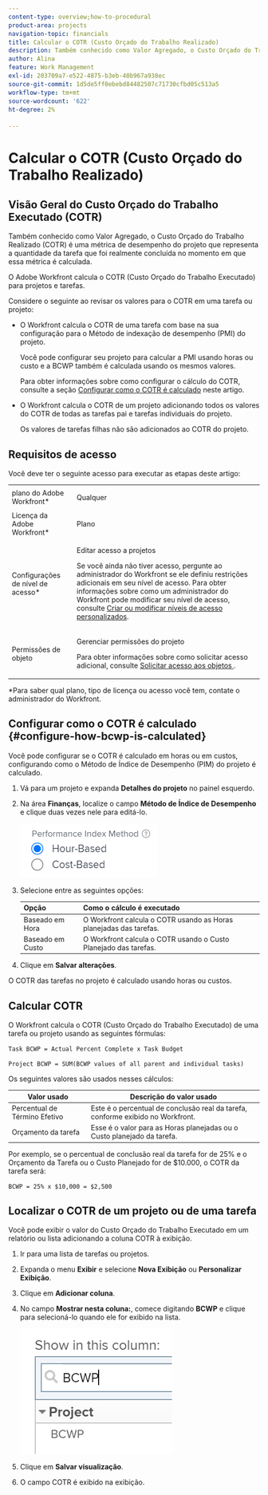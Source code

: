 ```yaml
---
content-type: overview;how-to-procedural
product-area: projects
navigation-topic: financials
title: Calcular o COTR (Custo Orçado do Trabalho Realizado)
description: Também conhecido como Valor Agregado, o Custo Orçado do Trabalho Realizado (COTR) é uma métrica de desempenho do projeto que representa a quantidade da tarefa que foi realmente concluída no momento em que essa métrica é calculada.
author: Alina
feature: Work Management
exl-id: 203709a7-e522-4875-b3eb-40b967a938ec
source-git-commit: 1d5de5ff0ebebd84482507c71730cfbd05c513a5
workflow-type: tm+mt
source-wordcount: '622'
ht-degree: 2%

---
```


# Calcular o COTR (Custo Orçado do Trabalho Realizado)

## Visão Geral do Custo Orçado do Trabalho Executado (COTR)

Também conhecido como Valor Agregado, o Custo Orçado do Trabalho Realizado (COTR) é uma métrica de desempenho do projeto que representa a quantidade da tarefa que foi realmente concluída no momento em que essa métrica é calculada.

O Adobe Workfront calcula o COTR (Custo Orçado do Trabalho Executado) para projetos e tarefas.

Considere o seguinte ao revisar os valores para o COTR em uma tarefa ou projeto:

* O Workfront calcula o COTR de uma tarefa com base na sua configuração para o Método de indexação de desempenho (PMI) do projeto.

  Você pode configurar seu projeto para calcular a PMI usando horas ou custo e a BCWP também é calculada usando os mesmos valores.

  Para obter informações sobre como configurar o cálculo do COTR, consulte a seção [Configurar como o COTR é calculado](#configure-how-bcwp-is-calculated) neste artigo.

* O Workfront calcula o COTR de um projeto adicionando todos os valores do COTR de todas as tarefas pai e tarefas individuais do projeto.

  Os valores de tarefas filhas não são adicionados ao COTR do projeto.

## Requisitos de acesso

Você deve ter o seguinte acesso para executar as etapas deste artigo:

<table style="table-layout:auto"> 
 <col> 
 <col> 
 <tbody> 
  <tr> 
   <td role="rowheader">plano do Adobe Workfront*</td> 
   <td> <p>Qualquer</p> </td> 
  </tr> 
  <tr> 
   <td role="rowheader">Licença da Adobe Workfront*</td> 
   <td> <p>Plano </p> </td> 
  </tr> 
  <tr> 
   <td role="rowheader">Configurações de nível de acesso*</td> 
   <td> <p>Editar acesso a projetos</p> <p>Se você ainda não tiver acesso, pergunte ao administrador do Workfront se ele definiu restrições adicionais em seu nível de acesso. Para obter informações sobre como um administrador do Workfront pode modificar seu nível de acesso, consulte <a href="../../../administration-and-setup/add-users/configure-and-grant-access/create-modify-access-levels.md" class="MCXref xref">Criar ou modificar níveis de acesso personalizados</a>.</p> </td> 
  </tr> 
  <tr> 
   <td role="rowheader">Permissões de objeto</td> 
   <td> <p>Gerenciar permissões do projeto</p> <p>Para obter informações sobre como solicitar acesso adicional, consulte <a href="../../../workfront-basics/grant-and-request-access-to-objects/request-access.md" class="MCXref xref">Solicitar acesso aos objetos </a>.</p> </td> 
  </tr> 
 </tbody> 
</table>

&#42;Para saber qual plano, tipo de licença ou acesso você tem, contate o administrador do Workfront.

## Configurar como o COTR é calculado {#configure-how-bcwp-is-calculated}

Você pode configurar se o COTR é calculado em horas ou em custos, configurando como o Método de Índice de Desempenho (PIM) do projeto é calculado.

1. Vá para um projeto e expanda **Detalhes do projeto** no painel esquerdo.
1. Na área **Finanças**, localize o campo **Método de Índice de Desempenho** e clique duas vezes nele para editá-lo.

   ![](assets/pim-options-hour-cost-based-nwe.png)

1. Selecione entre as seguintes opções:

   | Opção | Como o cálculo é executado |
   |---|---|
   | Baseado em Hora | O Workfront calcula o COTR usando as Horas planejadas das tarefas. |
   | Baseado em Custo | O Workfront calcula o COTR usando o Custo Planejado das tarefas. |

1. Clique em **Salvar alterações**.

O COTR das tarefas no projeto é calculado usando horas ou custos.

## Calcular COTR

O Workfront calcula o COTR (Custo Orçado do Trabalho Executado) de uma tarefa ou projeto usando as seguintes fórmulas:

```
Task BCWP = Actual Percent Complete x Task Budget
```

```
Project BCWP = SUM(BCWP values of all parent and individual tasks)
```

Os seguintes valores são usados nesses cálculos:

| Valor usado | Descrição do valor usado |
|---|---|
| Percentual de Término Efetivo | Este é o percentual de conclusão real da tarefa, conforme exibido no Workfront. |
| Orçamento da tarefa | Esse é o valor para as Horas planejadas ou o Custo planejado da tarefa. |

Por exemplo, se o percentual de conclusão real da tarefa for de 25% e o Orçamento da Tarefa ou o Custo Planejado for de $10.000, o COTR da tarefa será:

```
BCWP = 25% x $10,000 = $2,500
```

## Localizar o COTR de um projeto ou de uma tarefa

Você pode exibir o valor do Custo Orçado do Trabalho Executado em um relatório ou lista adicionando a coluna COTR à exibição.

1. Ir para uma lista de tarefas ou projetos.
1. Expanda o menu **Exibir** e selecione **Nova Exibição** ou **Personalizar Exibição**.

1. Clique em **Adicionar coluna**.
1. No campo **Mostrar nesta coluna:**, comece digitando **BCWP** e clique para selecioná-lo quando ele for exibido na lista.

   ![](assets/bcwp-project-view.png)

1. Clique em **Salvar visualização**.
1. O campo COTR é exibido na exibição.
